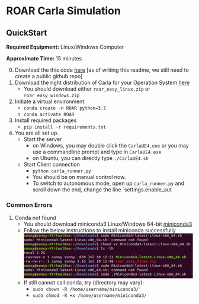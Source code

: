 # ROAR Carla Simulation

## QuickStart
**Required Equipment:** Linux/Windows Computer
    
**Approximate Time:** 15 minutes

0. Download the this code [here](https://drive.google.com/file/d/12vOc6ukmZjkahjXZCWq-hy0iDBiEuEZq/view?usp=sharing) [as of writing this readme, we still need to create a public github repo]
1. Download the right distribution of Carla for your Operation System [here](https://drive.google.com/drive/folders/1xGz2r6fiXCHn57_ZOS710RX2IoCKzWWx)
    - You should download either `roar_easy_linux.zip` or `roar_easy_windows.zip`
2. Initiate a virtual environment.
    - `conda create -n ROAR python=3.7`
    - `conda activate ROAR`
3. Install required packages
    - `pip install -r requirements.txt`
4. You are all set up.
    - Start the server
        - on Windows, you may double click the `CarlaUE4.exe` or you may use a commandline prompt and type in `CarlaUE4.exe`
        - on Ubuntu, you can directly type `./CarlaUE4.sh`
    - Start Client connection
        - `python carla_runner.py`
        - You should be on manual control now. 
        - To switch to autonomous mode, open up `carla_runner.py` and scroll down the end, change the line `settings.enable_aut
        

### Common Errors
1. Conda not found 
    - You should download miniconda3 Linux/Windows 64-bit [miniconda3](https://docs.conda.io/en/latest/miniconda.html)
    - Follow the below instructions to install miniconda successfully 
    ![](miniconda3.png)
    - If still cannot call conda, try (directory may vary):
        - `sudo chown -R /home/username/miniconda3/'`
        - `sudo chmod -R +x /home/username/miniconda3/`
